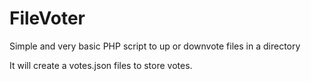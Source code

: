 # FileVoter
Simple and very basic PHP script to up or downvote files in a directory

It will create a votes.json files to store votes. 
